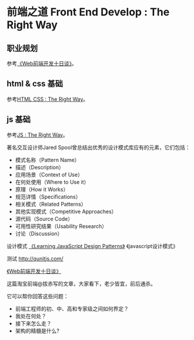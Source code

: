 # 前端之道  Front End Develop : The Right Way

## 职业规划

参考[《Web前端开发十日谈》](http://www.yinqing.co/archives/246.html)。

## html & css 基础

参考[HTML CSS : The Right Way](http://htmlcsstherightway.org/)。

## js 基础

参考[JS : The Right Way](http://jstherightway.org/)。



著名交互设计师Jared Spool曾总结出优秀的设计模式库应有的元素，它们包括：

- 模式名称（Pattern Name）
- 描述（Description）
- 应用场景（Context of Use）
- 在何处使用（Where to Use it）
- 原理（How it Works）
- 规范详情（Specifications）
- 相关模式（Related Patterns）
- 其他实现模式（Competitive Approaches）
- 源代码（Source Code）
- 可用性研究结果（Usability Research）
- 讨论（Discussion）


设计模式
[《Learning JavaScript Design Patterns》](http://addyosmani.com/resources/essentialjsdesignpatterns/book/)
《javascript设计模式》

测试
http://qunitjs.com/


[《Web前端开发十日谈》](http://blog.jobbole.com/25114/)

这篇淘宝前端@拔赤写的文章，大家看下，老少皆宜，前后通杀。

它可以帮你回答这些问题：

- 前端工程师的初、中、高和专家级之间如何界定？
- 我处在何处？
- 接下来怎么走？
- 架构的精髓是什么?

